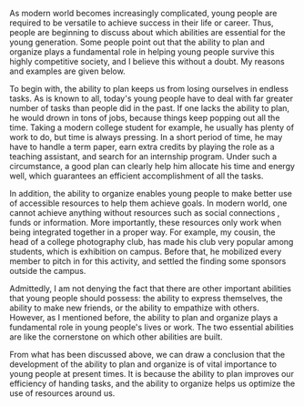 As modern world becomes increasingly complicated, young people are required to be versatile to achieve success in their life or career. Thus, people are beginning to discuss about which abilities are essential for the young generation. Some people point out that the ability to plan and organize plays a fundamental role in helping young people survive this highly competitive society, and I believe this without a doubt. My reasons and examples are given below.

To begin with, the ability to plan keeps us from losing ourselves in endless tasks. As is known to all, today's young people have to deal with far greater number of tasks than people did in the past. If one lacks the ability to plan, he would drown in tons of jobs, because things keep popping out  all the time. Taking a modern college student for example, he usually has plenty of work to do, but time is always pressing. In a short period of time, he may have to handle a term paper, earn extra credits by playing the role as a teaching assistant, and search for an internship program. Under such a circumstance, a good plan can clearly help him allocate his time and energy well, which guarantees an efficient accomplishment of all the tasks.

In addition, the ability to organize enables young people to make better use of accessible resources to help them achieve goals. In modern world, one cannot achieve anything without resources such as social connections , funds or information. More importantly, these resources only work when being integrated together in a proper way. For example, my cousin, the head of a college photography club, has made his club very popular among students, which is exhibition on campus. Before that, he mobilized every member to pitch in for this activity, and settled the finding some sponsors outside the campus.

Admittedly, I am not denying the fact that there are other important abilities that young people should possess: the ability to express themselves, the ability to make new friends, or the ability to empathize with others. However, as I mentioned before, the ability to plan and organize plays a fundamental role in young people's lives or work. The two essential abilities are like the cornerstone on which other abilities are built.

From what has been discussed above, we can draw a conclusion that the development of the ability to plan and organize is of vital importance to young people at present times. It is because the ability to plan improves our efficiency of handing tasks, and the ability to organize helps us optimize the use of resources around us.